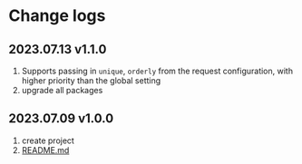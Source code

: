 # Change logs

## 2023.07.13 v1.1.0

1. Supports passing in `unique`, `orderly` from the request configuration, with higher priority than the global setting
2. upgrade all packages

## 2023.07.09 v1.0.0

1. create project
2. [README.md](./README.md)
